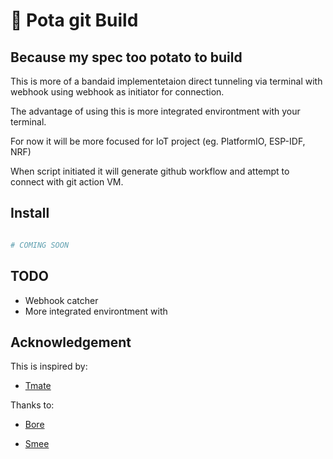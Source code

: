 # :potato: Pota git Build
## Because my spec too potato to build

This is more of a bandaid implementetaion direct tunneling via terminal with webhook using webhook as initiator for connection.  

The advantage of using this is more integrated environtment with your terminal.  

For now it will be more focused for IoT project (eg. PlatformIO, ESP-IDF, NRF)

When script initiated it will generate github workflow and attempt to connect with git action VM.

## Install
```bash

# COMING SOON

```

## TODO

- Webhook catcher
- More integrated environtment with 

## Acknowledgement

This is inspired by:
- [Tmate](https://github.com/marketplace/actions/debugging-with-tmate)

Thanks to:
- [Bore](https://github.com/ekzhang/bore/)

- [Smee](https://smee.io)



